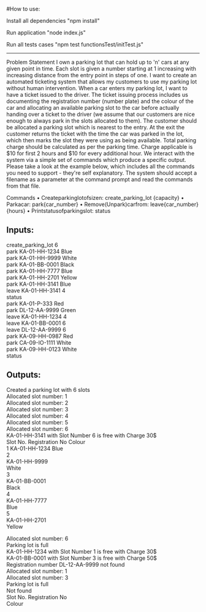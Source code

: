 #How to use:

Install all dependencies
"npm install"

Run application
"node index.js"

Run all tests cases
"npm test functionsTest/initTest.js"

----------------------
Problem Statement
I own a parking lot that can hold up to 'n' cars at any given point in time. Each slot is given a number starting at 1 increasing with increasing distance from the entry point in steps of one. I want to create an automated ticketing system that allows my customers to use my parking lot without human intervention.
When a car enters my parking lot, I want to have a ticket issued to the driver. The ticket issuing process includes us documenting the registration number (number plate) and the colour of the car and allocating an available parking slot to the car before actually handing over a ticket to the driver (we assume that our customers are nice enough to always park in the slots allocated to them). The customer should be allocated a parking slot which is nearest to the entry. At the exit the customer returns the ticket with the time the car was parked in the lot, which then marks the slot they were using as being available. Total parking charge should be calculated as per the parking time. Charge applicable is $10 for first 2 hours and $10 for every additional hour.
We interact with the system via a simple set of commands which produce a specific output. Please take a look at the example below, which includes all the commands
you need to support - they're self explanatory. The system should accept a filename as a parameter at the command prompt and read the commands from that file.


Commands
• Createparkinglotofsizen:      create_parking_lot {capacity}
• Parkacar:                     park{car_number}
• Remove(Unpark)carfrom:        leave{car_number}{hours}
• Printstatusofparkingslot:     status


Inputs:
----------------------
create_parking_lot 6 <br />
park KA-01-HH-1234 Blue <br />
park KA-01-HH-9999 White <br />
park KA-01-BB-0001 Black <br />
park KA-01-HH-7777 Blue <br />
park KA-01-HH-2701 Yellow <br />
park KA-01-HH-3141 Blue <br />
leave KA-01-HH-3141 4 <br />
status <br />
park KA-01-P-333 Red <br />
park DL-12-AA-9999 Green <br />
leave KA-01-HH-1234 4 <br />
leave KA-01-BB-0001 6 <br />
leave DL-12-AA-9999 6 <br />
park KA-09-HH-0987 Red <br />
park CA-09-IO-1111 White <br />
park KA-09-HH-0123 White <br />
status <br />

Outputs: 
------------------
Created a parking lot with 6 slots <br />
Allocated slot number: 1 <br />
Allocated slot number: 2 <br />
Allocated slot number: 3 <br />
Allocated slot number: 4 <br />
Allocated slot number: 5 <br />
Allocated slot number: 6 <br />
KA-01-HH-3141 with Slot Number 6 is free with Charge 30$ <br />
Slot No.      Registration No       Colour <br />
1               KA-01-HH-1234       Blue <br />
2 <br />
KA-01-HH-9999 <br />
White <br />
3 <br />
KA-01-BB-0001 <br />
Black <br />
4 <br />
KA-01-HH-7777 <br />
Blue <br />
5 <br />
KA-01-HH-2701 <br />
Yellow <br />

Allocated slot number: 6 <br />
Parking lot is full <br />
KA-01-HH-1234 with Slot Number 1 is free with Charge 30$ <br />
KA-01-BB-0001 with Slot Number 3 is free with Charge 50$ <br />
Registration number DL-12-AA-9999 not found <br />
Allocated slot number: 1 <br />
Allocated slot number: 3 <br />
Parking lot is full <br />
Not found <br />
Slot No. Registration No <br />
Colour <br />